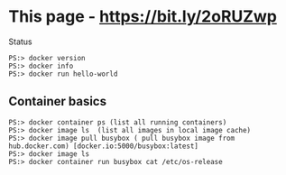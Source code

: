 # This page - https://bit.ly/2oRUZwp

Status
```
PS:> docker version
PS:> docker info
PS:> docker run hello-world
```
## Container basics
```
PS:> docker container ps (list all running containers)
PS:> docker image ls  (list all images in local image cache)
PS:> docker image pull busybox ( pull busybox image from hub.docker.com) [docker.io:5000/busybox:latest]
PS:> docker image ls
PS:> docker container run busybox cat /etc/os-release

